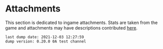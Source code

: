# Attachments

This section is dedicated to ingame attachments.
Stats are taken from the game and attachments may have descriptions contributed [here](https://www.duckduckgo.com/).

```
last dump date: 2021-12-03 12:27:59
dump version: 0.20.0 0A test channel
```
